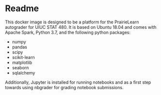 # Readme

This docker image is designed to be a platform for the PrairieLearn autograder for UIUC STAT 480. It is based on Ubuntu 18.04 and comes with Apache Spark, Python 3.7, and the following python packages:

- numpy  
- pandas  
- scipy  
- scikit-learn  
- matplotlib  
- seaborn 
- sqlalchemy  

Additionally, Jupyter is installed for running notebooks and as a first step towards using nbgrader for grading notebook submissions. 
